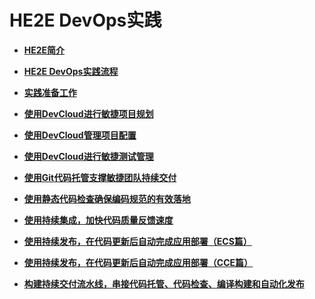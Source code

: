 # **HE2E DevOps实践**<a name="devcloud_practice_2000"></a>

-   **[HE2E简介](HE2E简介.md)**  

-   **[HE2E DevOps实践流程](HE2E-DevOps实践流程.md)**  

-   **[实践准备工作](实践准备工作.md)**  

-   **[使用DevCloud进行敏捷项目规划](使用DevCloud进行敏捷项目规划.md)**  

-   **[使用DevCloud管理项目配置](使用DevCloud管理项目配置.md)**  

-   **[使用DevCloud进行敏捷测试管理](使用DevCloud进行敏捷测试管理.md)**  

-   **[使用Git代码托管支撑敏捷团队持续交付](使用Git代码托管支撑敏捷团队持续交付.md)**  

-   **[使用静态代码检查确保编码规范的有效落地](使用静态代码检查确保编码规范的有效落地.md)**  

-   **[使用持续集成，加快代码质量反馈速度](使用持续集成-加快代码质量反馈速度.md)**  

-   **[使用持续发布，在代码更新后自动完成应用部署（ECS篇）](使用持续发布-在代码更新后自动完成应用部署（ECS篇）.md)**  

-   **[使用持续发布，在代码更新后自动完成应用部署（CCE篇）](使用持续发布-在代码更新后自动完成应用部署（CCE篇）.md)**  

-   **[构建持续交付流水线，串接代码托管、代码检查、编译构建和自动化发布](构建持续交付流水线-串接代码托管-代码检查-编译构建和自动化发布.md)**  


